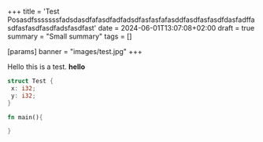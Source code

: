 +++
title = 'Test Posasdfsssssssfadsdasdfafasdfadfadsdfasfasfafasddfasdfasfasdfdasfadffasdfasfasdfasdfadsfasdfast'
date = 2024-06-01T13:07:08+02:00
draft = true
summary = "Small summary"
tags = []

[params]
banner = "images/test.jpg"
+++

Hello this is a test. **hello**

```rs
struct Test {
 x: i32;
 y: i32;
}

fn main(){

}
```
